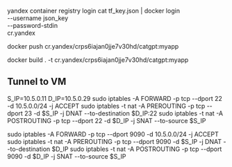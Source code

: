 yandex container registry login
cat tf_key.json | docker login \
  --username json_key \
  --password-stdin \
  cr.yandex

docker push cr.yandex/crps6iajan0jje7v30hd/catgpt:myapp

docker build . -t cr.yandex/crps6iajan0jje7v30hd/catgpt:myapp

## Tunnel to VM

S_IP=10.5.0.11
D_IP=10.5.0.29
sudo iptables -A FORWARD -p tcp --dport 22 -d 10.5.0.0/24 -j ACCEPT
sudo iptables -t nat -A PREROUTING -p tcp --dport 23 -d $S_IP -j DNAT --to-destination $D_IP:22
sudo iptables -t nat -A POSTROUTING -p tcp --dport 22 -d $D_IP -j SNAT --to-source $S_IP

sudo iptables -A FORWARD -p tcp --dport 9090 -d 10.5.0.0/24 -j ACCEPT
sudo iptables -t nat -A PREROUTING -p tcp --dport 9090 -d $S_IP -j DNAT --to-destination $D_IP
sudo iptables -t nat -A POSTROUTING -p tcp --dport 9090 -d $D_IP -j SNAT --to-source $S_IP
